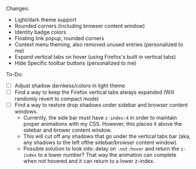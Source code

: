 Changes:
- Light/dark theme support
- Rounded corners (including browser content window)
- Identity badge colors
- Floating link popup, rounded corners
- Context menu theming, also removed unused entries (personalized to me)
- Expand vertical tabs on hover (using Firefox's built in vertical tabs)
- Hide Specific toolbar buttons (personalized to me)

To-Do:

- [ ] Adjust shadow darnkess/colors in light theme
- [ ] Find a way to keep the Firefox vertical tabs always expanded (Will randomly revert to compact mode)
- [ ] Find a way to restore drop shadows under sidebar and browser content windows.
  - Currently, the side bar must have `z-index:4` in order to maintain proper animations with my CSS. However, this places it above the sidebar and brower content window.
  - This will cut off any shadows that go under the vertical tabs bar (aka, any shadows to the left ofthe sidebar/browser content window).
  - Possible solution to look into: delay on `:not:hover` and return the `z-index` to a lower number? That way the animation can complete when not hovered and it can return to a lower z-index.
